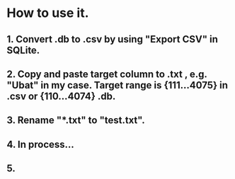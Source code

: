 # How to use it. 

## 1. Convert .db to .csv by using "Export CSV" in SQLite.
## 2. Copy and paste target column to .txt , e.g. "Ubat" in my case. Target range is {111...4075} in .csv or {110...4074} .db.
## 3. Rename "*.txt" to "test.txt".
## 4. In process...
## 5.
